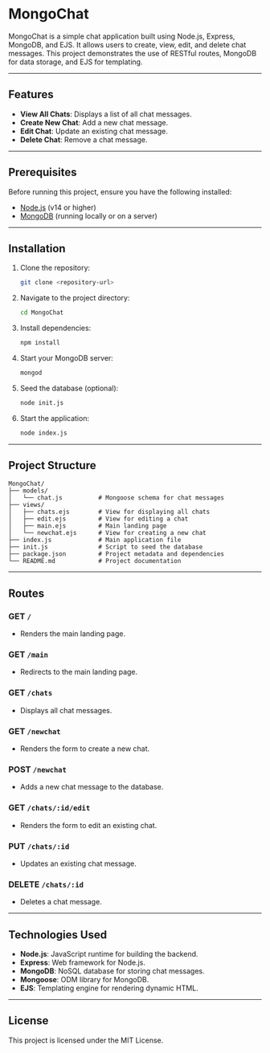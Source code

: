 # MongoChat

MongoChat is a simple chat application built using Node.js, Express, MongoDB, and EJS. It allows users to create, view, edit, and delete chat messages. This project demonstrates the use of RESTful routes, MongoDB for data storage, and EJS for templating.

---

## Features

- **View All Chats**: Displays a list of all chat messages.
- **Create New Chat**: Add a new chat message.
- **Edit Chat**: Update an existing chat message.
- **Delete Chat**: Remove a chat message.

---

## Prerequisites

Before running this project, ensure you have the following installed:

- [Node.js](https://nodejs.org/) (v14 or higher)
- [MongoDB](https://www.mongodb.com/) (running locally or on a server)

---

## Installation

1. Clone the repository:
   ```bash
   git clone <repository-url>
   ```

2. Navigate to the project directory:
   ```bash
   cd MongoChat
   ```

3. Install dependencies:
   ```bash
   npm install
   ```

4. Start your MongoDB server:
   ```bash
   mongod
   ```

5. Seed the database (optional):
   ```bash
   node init.js
   ```

6. Start the application:
   ```bash
   node index.js
   ```

---

## Project Structure

```
MongoChat/
├── models/
│   └── chat.js          # Mongoose schema for chat messages
├── views/
│   ├── chats.ejs        # View for displaying all chats
│   ├── edit.ejs         # View for editing a chat
│   ├── main.ejs         # Main landing page
│   └── newchat.ejs      # View for creating a new chat
├── index.js             # Main application file
├── init.js              # Script to seed the database
├── package.json         # Project metadata and dependencies
└── README.md            # Project documentation
```

---

## Routes

### GET `/`
- Renders the main landing page.

### GET `/main`
- Redirects to the main landing page.

### GET `/chats`
- Displays all chat messages.

### GET `/newchat`
- Renders the form to create a new chat.

### POST `/newchat`
- Adds a new chat message to the database.

### GET `/chats/:id/edit`
- Renders the form to edit an existing chat.

### PUT `/chats/:id`
- Updates an existing chat message.

### DELETE `/chats/:id`
- Deletes a chat message.

---

## Technologies Used

- **Node.js**: JavaScript runtime for building the backend.
- **Express**: Web framework for Node.js.
- **MongoDB**: NoSQL database for storing chat messages.
- **Mongoose**: ODM library for MongoDB.
- **EJS**: Templating engine for rendering dynamic HTML.

---

## License

This project is licensed under the MIT License.
